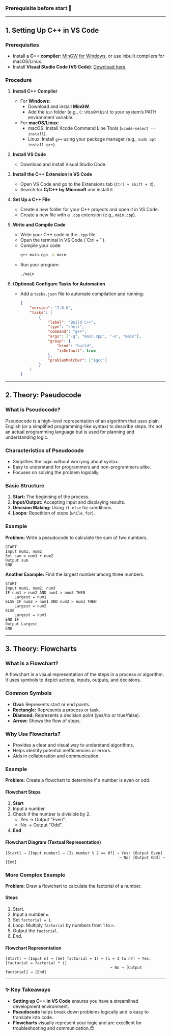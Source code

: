 ### **Prerequisite before start** 🚀  

---

## **1. Setting Up C++ in VS Code**  

### **Prerequisites**  
- Install a **C++ compiler**: [MinGW for Windows](https://sourceforge.net/projects/mingw/), or use inbuilt compilers for macOS/Linux.  
- Install **Visual Studio Code (VS Code)**: [Download here](https://code.visualstudio.com/).  

### **Procedure**  
1. **Install C++ Compiler**  
   - For **Windows**:  
     - Download and install **MinGW**.  
     - Add the `bin` folder (e.g., `C:\MinGW\bin`) to your system’s PATH environment variable.  
   - For **macOS/Linux**:  
     - macOS: Install Xcode Command Line Tools (`xcode-select --install`).  
     - Linux: Install `g++` using your package manager (e.g., `sudo apt install g++`).  

2. **Install VS Code**  
   - Download and install Visual Studio Code.  

3. **Install the C++ Extension in VS Code**  
   - Open VS Code and go to the Extensions tab (`Ctrl + Shift + X`).  
   - Search for **C/C++ by Microsoft** and install it.  

4. **Set Up a C++ File**  
   - Create a new folder for your C++ projects and open it in VS Code.  
   - Create a new file with a `.cpp` extension (e.g., `main.cpp`).  

5. **Write and Compile Code**  
   - Write your C++ code in the `.cpp` file.  
   - Open the terminal in VS Code (`Ctrl + \``).  
   - Compile your code:  
     ```bash  
     g++ main.cpp -o main  
     ```  
   - Run your program:  
     ```bash  
     ./main  
     ```  

6. **(Optional) Configure Tasks for Automation**  
   - Add a `tasks.json` file to automate compilation and running:  
     ```json  
     {  
         "version": "2.0.0",  
         "tasks": [  
             {  
                 "label": "Build C++",  
                 "type": "shell",  
                 "command": "g++",  
                 "args": ["-g", "main.cpp", "-o", "main"],  
                 "group": {  
                     "kind": "build",  
                     "isDefault": true  
                 },  
                 "problemMatcher": ["$gcc"]  
             }  
         ]  
     }  
     ```  

---

## **2. Theory: Pseudocode**  

### **What is Pseudocode?**  
Pseudocode is a high-level representation of an algorithm that uses plain English (or a simplified programming-like syntax) to describe steps. It’s not an actual programming language but is used for planning and understanding logic.  

### **Characteristics of Pseudocode**  
- Simplifies the logic without worrying about syntax.  
- Easy to understand for programmers and non-programmers alike.  
- Focuses on solving the problem logically.  

### **Basic Structure**  
1. **Start:** The beginning of the process.  
2. **Input/Output:** Accepting input and displaying results.  
3. **Decision Making:** Using `if-else` for conditions.  
4. **Loops:** Repetition of steps (`while`, `for`).  

### **Example**  
**Problem:** Write a pseudocode to calculate the sum of two numbers.  
```  
START  
Input num1, num2  
Set sum = num1 + num2  
Output sum  
END  
```  

**Another Example:** Find the largest number among three numbers.  
```  
START  
Input num1, num2, num3  
IF num1 > num2 AND num1 > num3 THEN  
    Largest = num1  
ELSE IF num2 > num1 AND num2 > num3 THEN  
    Largest = num2  
ELSE  
    Largest = num3  
END IF  
Output Largest  
END  
```  

---

## **3. Theory: Flowcharts**  

### **What is a Flowchart?**  
A flowchart is a visual representation of the steps in a process or algorithm. It uses symbols to depict actions, inputs, outputs, and decisions.  

### **Common Symbols**  
- **Oval:** Represents start or end points.  
- **Rectangle:** Represents a process or task.  
- **Diamond:** Represents a decision point (yes/no or true/false).  
- **Arrow:** Shows the flow of steps.  

### **Why Use Flowcharts?**  
- Provides a clear and visual way to understand algorithms.  
- Helps identify potential inefficiencies or errors.  
- Aids in collaboration and communication.  

### **Example**  
**Problem:** Create a flowchart to determine if a number is even or odd.  

#### **Flowchart Steps**  
1. **Start**  
2. Input a number.  
3. Check if the number is divisible by 2.  
   - Yes → Output "Even".  
   - No → Output "Odd".  
4. **End**  

#### **Flowchart Diagram (Textual Representation)**  
```
[Start] → [Input number] → [Is number % 2 == 0?] → Yes: [Output Even]  
                                                  → No: [Output Odd] → [End]  
```  

### **More Complex Example**  
**Problem:** Draw a flowchart to calculate the factorial of a number.  

#### **Steps**  
1. Start.  
2. Input a number `n`.  
3. Set `factorial = 1`.  
4. Loop: Multiply `factorial` by numbers from 1 to `n`.  
5. Output the `factorial`.  
6. End.  

#### **Flowchart Representation**  
```
[Start] → [Input n] → [Set factorial = 1] → [i = 1 to n?] → Yes: [factorial = factorial * i]  
                                              → No → [Output factorial] → [End]  
```  

---

### **✨ Key Takeaways**  
- **Setting up C++ in VS Code** ensures you have a streamlined development environment.  
- **Pseudocode** helps break down problems logically and is easy to translate into code.  
- **Flowcharts** visually represent your logic and are excellent for troubleshooting and communication.😊
